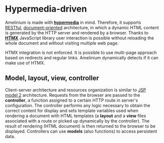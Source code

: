 # Hypermedia-driven

Amelinium is made with **[hypermedia][HATEOAS]** in mind. Therefore, it supports
[RESTful][REST], [document-oriented][HS] architecture, in which a dynamic HTML
content is generated by the HTTP server and rendered by a browser. Thanks to
**[HTMX][HTMX]** JavaScript library user interaction is possible without reloading
the whole document and without visiting multiple web page.

HTMX integration is not enforced. It is possible to use multi-page approach based on
redirects and regular links. Amelinium dynamically detects if it can make use of
HTMX.

## Model, layout, view, controller

Client-server architecture and resources organization is similar to [JSP model
2][Model-2] architecture. Requests from the browser are passed to the **controller**,
a function assigned to a certain HTTP route in server's configuration. The controller
performs any logic necessary to obtain the correct content for display and sets
template variables used when rendering a document with HTML templates (a **layout**
and a **view** files associated with a route or picked up dynamically by the
controller). The result of rendering (HTML document) is then returned to the browser
to be displayed. Controllers can use **models** (also functions) to access persistent
data.

[HS]:         https://hypermedia.systems/book/hypermedia-systems/
[HTMX]:       https://htmx.org/
[HATEOAS]:    https://en.wikipedia.org/wiki/HATEOAS
[REST]:       https://en.wikipedia.org/wiki/Representational_state_transfer
[Model-2]:    https://en.wikipedia.org/wiki/JSP_model_2_architecture
[LICENSE]:    https://github.com/randomseed-io/amelinium/blob/master/LICENSE

